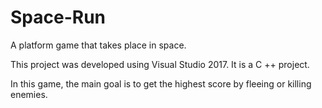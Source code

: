 
# Space-Run
A platform game that takes place in space.

This project was developed using Visual Studio 2017.
It is a C ++ project.

In this game, the main goal is to get the highest score by fleeing or killing enemies.
